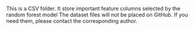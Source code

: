 This is a CSV folder. It store important feature columns selected by the random forest model
The dataset files will not be placed on GitHub. If you need them, please contact the corresponding author.